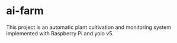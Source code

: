 # ai-farm
This project is an automatic plant cultivation and monitoring system implemented with Raspberry Pi and yolo v5.
